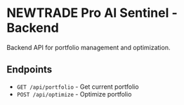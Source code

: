 # NEWTRADE Pro AI Sentinel - Backend

Backend API for portfolio management and optimization.

## Endpoints

- `GET /api/portfolio` - Get current portfolio
- `POST /api/optimize` - Optimize portfolio
